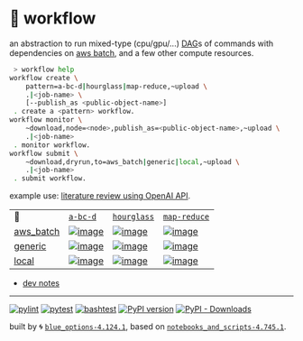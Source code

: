 # 📜 workflow

an abstraction to run mixed-type (cpu/gpu/...) [DAG](https://networkx.org/documentation/stable/reference/classes/digraph.html)s of commands with dependencies on [aws batch](https://aws.amazon.com/batch/), and a few other compute resources.

```bash
 > workflow help
workflow create \
	pattern=a-bc-d|hourglass|map-reduce,~upload \
	.|<job-name> \
	[--publish_as <public-object-name>]
 . create a <pattern> workflow.
workflow monitor \
	~download,node=<node>,publish_as=<public-object-name>,~upload \
	.|<job-name>
 . monitor workflow.
workflow submit \
	~download,dryrun,to=aws_batch|generic|local,~upload \
	.|<job-name>
 . submit workflow.
```

example use: [literature review using OpenAI API](https://github.com/kamangir/openai-commands/tree/main/openai_commands/literature_review).

|   |   |   |   |
| --- | --- | --- | --- |
| 📜 | [`a-bc-d`](./patterns/a-bc-d.dot) | [`hourglass`](./patterns/hourglass.dot) | [`map-reduce`](./patterns/map-reduce.dot) |
| [aws_batch](./runners/aws_batch.py) | [![image](https://kamangir-public.s3.ca-central-1.amazonaws.com/aws_batch-a-bc-d/workflow.gif?raw=true&random=eFwOVoOPYYcjFr1v)](https://kamangir-public.s3.ca-central-1.amazonaws.com/aws_batch-a-bc-d/workflow.gif?raw=true&random=eFwOVoOPYYcjFr1v) | [![image](https://kamangir-public.s3.ca-central-1.amazonaws.com/aws_batch-hourglass/workflow.gif?raw=true&random=rrFxtee7QEpMJ2Q8)](https://kamangir-public.s3.ca-central-1.amazonaws.com/aws_batch-hourglass/workflow.gif?raw=true&random=rrFxtee7QEpMJ2Q8) | [![image](https://kamangir-public.s3.ca-central-1.amazonaws.com/aws_batch-map-reduce/workflow.gif?raw=true&random=kUViP6oSfQIHWcdN)](https://kamangir-public.s3.ca-central-1.amazonaws.com/aws_batch-map-reduce/workflow.gif?raw=true&random=kUViP6oSfQIHWcdN) |
| [generic](./runners/generic.py) | [![image](https://kamangir-public.s3.ca-central-1.amazonaws.com/generic-a-bc-d/workflow.gif?raw=true&random=fCVCwhm82g588CPl)](https://kamangir-public.s3.ca-central-1.amazonaws.com/generic-a-bc-d/workflow.gif?raw=true&random=fCVCwhm82g588CPl) | [![image](https://kamangir-public.s3.ca-central-1.amazonaws.com/generic-hourglass/workflow.gif?raw=true&random=MKpPZJu9IJlyoVni)](https://kamangir-public.s3.ca-central-1.amazonaws.com/generic-hourglass/workflow.gif?raw=true&random=MKpPZJu9IJlyoVni) | [![image](https://kamangir-public.s3.ca-central-1.amazonaws.com/generic-map-reduce/workflow.gif?raw=true&random=wEWcemHbaKROma08)](https://kamangir-public.s3.ca-central-1.amazonaws.com/generic-map-reduce/workflow.gif?raw=true&random=wEWcemHbaKROma08) |
| [local](./runners/local.py) | [![image](https://kamangir-public.s3.ca-central-1.amazonaws.com/local-a-bc-d/workflow.gif?raw=true&random=hV7iR261btT6u2vh)](https://kamangir-public.s3.ca-central-1.amazonaws.com/local-a-bc-d/workflow.gif?raw=true&random=hV7iR261btT6u2vh) | [![image](https://kamangir-public.s3.ca-central-1.amazonaws.com/local-hourglass/workflow.gif?raw=true&random=CRwLymjmJDFat2dl)](https://kamangir-public.s3.ca-central-1.amazonaws.com/local-hourglass/workflow.gif?raw=true&random=CRwLymjmJDFat2dl) | [![image](https://kamangir-public.s3.ca-central-1.amazonaws.com/local-map-reduce/workflow.gif?raw=true&random=BHDrZpjA9szq0csy)](https://kamangir-public.s3.ca-central-1.amazonaws.com/local-map-reduce/workflow.gif?raw=true&random=BHDrZpjA9szq0csy) |

- [dev notes](https://arash-kamangir.medium.com/%EF%B8%8F-openai-experiments-54-e49117dc69ef)

---


[![pylint](https://github.com/kamangir/notebooks-and-scripts/actions/workflows/pylint.yml/badge.svg)](https://github.com/kamangir/notebooks-and-scripts/actions/workflows/pylint.yml) [![pytest](https://github.com/kamangir/notebooks-and-scripts/actions/workflows/pytest.yml/badge.svg)](https://github.com/kamangir/notebooks-and-scripts/actions/workflows/pytest.yml) [![bashtest](https://github.com/kamangir/notebooks-and-scripts/actions/workflows/bashtest.yml/badge.svg)](https://github.com/kamangir/notebooks-and-scripts/actions/workflows/bashtest.yml) [![PyPI version](https://img.shields.io/pypi/v/notebooks-and-scripts.svg)](https://pypi.org/project/notebooks-and-scripts/) [![PyPI - Downloads](https://img.shields.io/pypi/dd/notebooks-and-scripts)](https://pypistats.org/packages/notebooks-and-scripts)

built by 🌀 [`blue_options-4.124.1`](https://github.com/kamangir/awesome-bash-cli), based on [`notebooks_and_scripts-4.745.1`](https://github.com/kamangir/notebooks-and-scripts).
